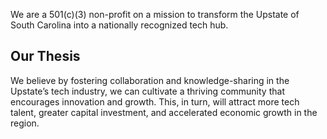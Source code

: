 

We are a 501(c)(3) non-profit on a mission to transform the Upstate of South Carolina into a nationally recognized tech hub.

## Our Thesis
We believe by fostering collaboration and knowledge-sharing in the Upstate’s tech industry, 
we can cultivate a thriving community that encourages innovation and growth. This, in turn, will attract more tech talent, greater capital investment, and accelerated economic growth in the region.

